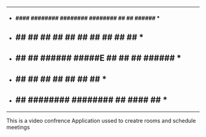 * * * * * * * * * * * * * * * * * * * * * * * * * * * * * * * * * * * 
*  ####    ####  ######## ######## ########    ##      ## ######    *
*  ## ##  ## ##  ##       ##          ##       ##      ## ##   ##   * 
*  ##   ##   ##  ######   #####E      ##       ##      ## ######    *  
*  ##        ##  ##       ##          ##        ##    ##  ##        *  
*  ##        ##  ######## ########    ##          ####    ##        * 
* * * * * * * * * * * * * * * * * * * * * * * * * * * * * * * * * * * 



This is a video confrence Application ussed to creatre rooms and schedule meetings

